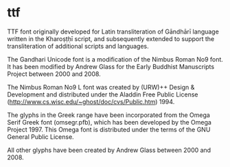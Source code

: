# ttf
TTF font originally developed for Latin transliteration of Gāndhārī language written in the Kharoṣṭḥī script, and subsequently extended to support the transliteration of additional scripts and languages.

The Gandhari Unicode font is a modification of the Nimbus Roman No9 font.
It has been modified by Andrew Glass for the Early Buddhist Manuscripts Project between 2000 and 2008.

The Nimbus Roman No9 L font was created by (URW)++ Design &
Development and distributed under the Aladdin Free Public License
(http://www.cs.wisc.edu/~ghost/doc/cvs/Public.htm) 1994.

The glyphs in the Greek range have been incorporated from the
Omega Serif Greek font (omsegr.pfb), which has been developed by
the Omega Project 1997.  This Omega font is distributed under the
terms of the GNU General Public License.

All other glyphs have been created by Andrew Glass between 2000 and 2008.

